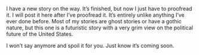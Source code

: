 I have a new story on the way. It’s finished, but now I just have to proofread it. I will post it here after I’ve proofread it. It’s entirely unlike anything I’ve ever done before. Most of my stories are ghost stories or have a gothic nature, but this one is a futuristic story with a very grim view on the political future of the United States.

I won’t say anymore and spoil it for you. Just know it’s coming soon.